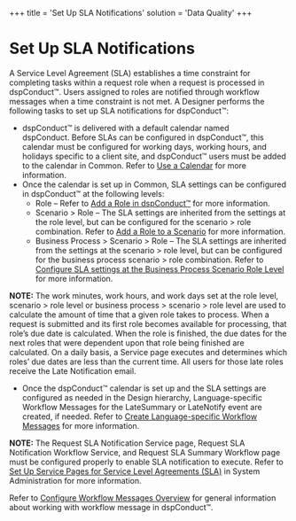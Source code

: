 +++
title = 'Set Up SLA Notifications'
solution = 'Data Quality'
+++

# Set Up SLA Notifications

A Service Level Agreement (SLA) establishes a time constraint for
completing tasks within a request role when a request is processed in
dspConduct™. Users assigned to roles are notified through workflow
messages when a time constraint is not met. A Designer performs the
following tasks to set up SLA notifications for dspConduct™:

  - dspConduct™ is delivered with a default calendar named
    dspConduct. Before SLAs can be configured in dspConduct™, this
    calendar must be configured for working days, working hours, and
    holidays specific to a client site, and dspConduct™ users must be
    added to the calendar in Common. Refer to [Use a
    Calendar](../../../Platform/Common/Use_Cases/Use_a_Calendar.htm) for
    more information.
  - Once the calendar is set up in Common, SLA settings can be
    configured in dspConduct™ at the following levels:
      - Role – Refer to [Add a Role in
        dspConduct™](../Use_Cases/Add_a_Role.htm) for more
        information.
      - Scenario \> Role – The SLA settings are inherited from the
        settings at the role level, but can be configured for the
        scenario \> role combination. Refer to [Add a Role to a
        Scenario](../Use_Cases/Add_a_Role_to_a_Scenario.htm) for more
        information.
      - Business Process \> Scenario \> Role – The SLA settings are
        inherited from the settings at the scenario \> role level, but
        can be configured for the business process scenario \> role
        combination. Refer to [Configure SLA settings at the Business
        Process Scenario Role
        Level](Configure_SLA_Settings_at_the_BPSR_Level.htm) for more
        information.

<span style="font-weight: bold;">NOTE:</span> The work minutes, work
hours, and work days set at the role level, scenario \> role level or
business process \> scenario \> role level are used to calculate the
amount of time that a given role takes to process.<span> </span>When a
request is submitted and its first role becomes available for
processing, that role’s due date is calculated. When the role is
finished, the due dates for the next roles that were dependent upon that
role being finished are calculated. On a daily basis, a Service page
executes and determines which roles’ due dates are less than the current
time. All users for those late roles receive the Late Notification
email.

  - Once the dspConduct™ calendar is set up and the SLA settings are
    configured as needed in the Design hierarchy, Language-specific
    Workflow Messages for the LateSummary or LateNotify event are
    created, if needed. Refer to [Create Language-specific Workflow
    Messages](Create_Language-specific_Workflow_Messages_for_a_Category.htm)
    for more information.

**NOTE:** The Request SLA Notification Service page, Request SLA
Notification Workflow Service, and Request SLA Summary Workflow page
must be configured properly to enable SLA notification to execute. Refer
to [Set Up Service Pages for Service Level Agreements
(SLA)](../../../Platform/Sys_Admin/Use_Cases/Set_Up_Service_Pages_for_Service_Level_Agreements_SLA_in_System_Administration.htm)
in System Administration for more information.

Refer to [Configure Workflow Messages
Overview](Configure_Workflow_Messages_Overview.htm) for general
information about working with workflow message in dspConduct™.
